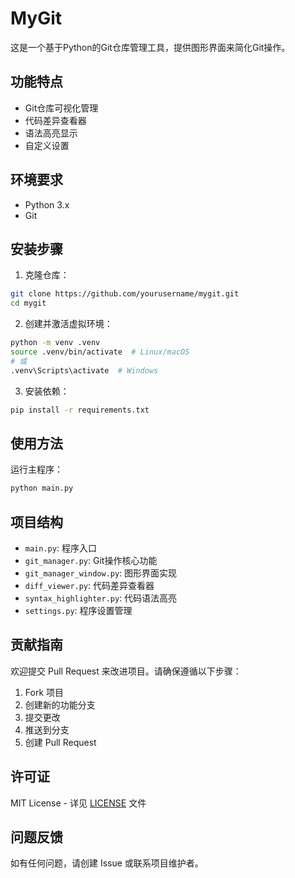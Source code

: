 # MyGit

这是一个基于Python的Git仓库管理工具，提供图形界面来简化Git操作。

## 功能特点

- Git仓库可视化管理
- 代码差异查看器
- 语法高亮显示
- 自定义设置

## 环境要求

- Python 3.x
- Git

## 安装步骤

1. 克隆仓库：
```bash
git clone https://github.com/yourusername/mygit.git
cd mygit
```

2. 创建并激活虚拟环境：
```bash
python -m venv .venv
source .venv/bin/activate  # Linux/macOS
# 或
.venv\Scripts\activate  # Windows
```

3. 安装依赖：
```bash
pip install -r requirements.txt
```

## 使用方法

运行主程序：
```bash
python main.py
```

## 项目结构

- `main.py`: 程序入口
- `git_manager.py`: Git操作核心功能
- `git_manager_window.py`: 图形界面实现
- `diff_viewer.py`: 代码差异查看器
- `syntax_highlighter.py`: 代码语法高亮
- `settings.py`: 程序设置管理

## 贡献指南

欢迎提交 Pull Request 来改进项目。请确保遵循以下步骤：

1. Fork 项目
2. 创建新的功能分支
3. 提交更改
4. 推送到分支
5. 创建 Pull Request

## 许可证

MIT License - 详见 [LICENSE](LICENSE) 文件

## 问题反馈

如有任何问题，请创建 Issue 或联系项目维护者。
